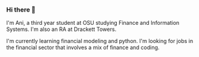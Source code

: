 ### Hi there 👋

I'm Ani, a third year student at OSU studying Finance and Information Systems. I'm also an RA at Drackett Towers. 

I'm currently learning financial modeling and python. 
I'm looking for jobs in the financial sector that involves a mix of finance and coding.

<!--
**Anisai1/Anisai1** is a ✨ _special_ ✨ repository because its `README.md` (this file) appears on your GitHub profile.

Here are some ideas to get you started:

- 🔭 I’m currently working on ...
- 🌱 I’m currently learning ...
- 👯 I’m looking to collaborate on ...
- 🤔 I’m looking for help with ...
- 💬 Ask me about ...
- 📫 How to reach me: ...
- 😄 Pronouns: ...
- ⚡ Fun fact: ...
-->
